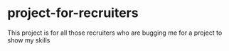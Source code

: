 # project-for-recruiters
This project is for all those recruiters who are bugging me for a project to show my skills
